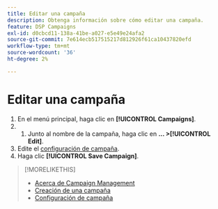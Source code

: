 ```yaml
---
title: Editar una campaña
description: Obtenga información sobre cómo editar una campaña.
feature: DSP Campaigns
exl-id: d0cbcd11-138a-41be-a027-e5e49e24afa2
source-git-commit: 7e614ecb517515217d812926f61ca10437820efd
workflow-type: tm+mt
source-wordcount: '36'
ht-degree: 2%

---
```


# Editar una campaña

1. En el menú principal, haga clic en **[!UICONTROL Campaigns]**.
1. 
   1. Junto al nombre de la campaña, haga clic en  **... >[!UICONTROL Edit]**.
1. Edite el [configuración de campaña](campaign-settings.md).
1. Haga clic **[!UICONTROL Save Campaign]**.

>[!MORELIKETHIS]
>
>* [Acerca de Campaign Management](campaign-about.md)
>* [Creación de una campaña](campaign-create.md)
>* [Configuración de campaña](campaign-settings.md)

